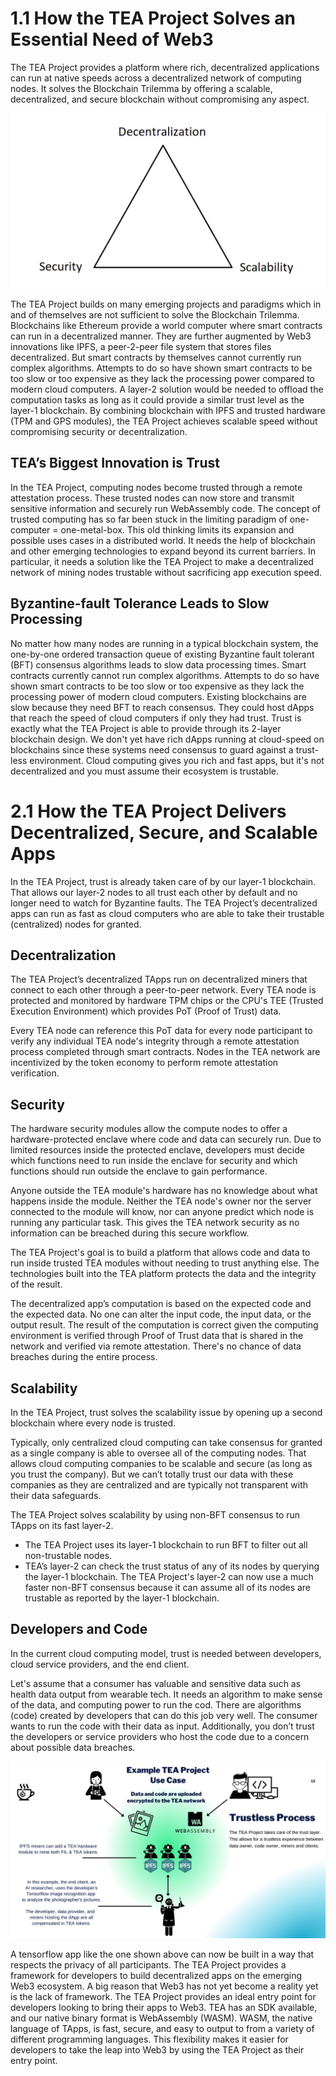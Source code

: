 # 1.1 How the TEA Project Solves an Essential Need of Web3

The TEA Project provides a platform where rich, decentralized applications can run at native speeds across a decentralized network of computing nodes.  It solves the Blockchain Trilemma by offering a scalable, decentralized, and secure blockchain without compromising any aspect.

![](./_1-trilemna.png)

The TEA Project builds on many emerging projects and paradigms which in and of themselves are not sufficient to solve the Blockchain Trilemma. Blockchains like Ethereum provide a world computer where smart contracts can run in a decentralized manner. They are further augmented by Web3 innovations like IPFS, a peer-2-peer file system that stores files decentralized. But smart contracts by themselves cannot currently run complex algorithms. Attempts to do so have shown smart contracts to be too slow or too expensive as they lack the processing power compared to modern cloud computers. A layer-2 solution would be needed to offload the computation tasks as long as it could provide a similar trust level as the layer-1 blockchain. By combining blockchain with IPFS and trusted hardware (TPM and GPS modules), the TEA Project achieves scalable speed without compromising security or decentralization. 

## TEA’s Biggest Innovation is Trust

In the TEA Project, computing nodes become trusted through a remote attestation process. These trusted nodes can now store and transmit sensitive information and securely run WebAssembly code. The concept of trusted computing has so far been stuck in the limiting paradigm of one-computer = one-metal-box. This old thinking limits its expansion and possible uses cases in a distributed world. It needs the help of blockchain and other emerging technologies to expand beyond its current barriers. In particular, it needs a solution like the TEA Project to make a decentralized network of mining nodes trustable without sacrificing app execution speed.


## Byzantine-fault Tolerance Leads to Slow Processing 
No matter how many nodes are running in a typical blockchain system, the one-by-one ordered transaction queue of existing Byzantine fault tolerant (BFT) consensus algorithms leads to slow data processing times. Smart contracts currently cannot run complex algorithms. Attempts to do so have shown smart contracts to be too slow or too expensive as they lack the processing power of modern cloud computers. 
Existing blockchains are slow because they need BFT to reach consensus. They could host dApps that reach the speed of cloud computers if only they had trust. Trust is exactly what the TEA Project is able to provide through its 2-layer blockchain design.
We don't yet have rich dApps running at cloud-speed on blockchains since these systems need consensus to guard against a trust-less environment. Cloud computing gives you rich and fast apps, but it's not decentralized and you must assume their ecosystem is trustable.

# 2.1 How the TEA Project Delivers Decentralized, Secure, and Scalable Apps
In the TEA Project, trust is already taken care of by our layer-1 blockchain. That allows our layer-2 nodes to all trust each other by default and no longer need to watch for Byzantine faults. The TEA Project’s decentralized apps can run as fast as cloud computers who are able to take their trustable (centralized) nodes for granted.

## Decentralization
The TEA Project’s decentralized TApps run on decentralized miners that connect to each other through a peer-to-peer network. Every TEA node is protected and monitored by hardware TPM chips or the CPU's TEE (Trusted Execution Environment) which provides PoT (Proof of Trust) data. 

Every TEA node can reference this PoT data for every node participant to verify any individual TEA node's integrity through a remote attestation process completed through smart contracts. Nodes in the TEA network are incentivized by the token economy to perform remote attestation verification.

## Security
The hardware security modules allow the compute nodes to offer a hardware-protected enclave where code and data can securely run. Due to limited resources inside the protected enclave, developers must decide which functions need to run inside the enclave for security and which functions should run outside the enclave to gain performance.

Anyone outside the TEA module's hardware has no knowledge about what happens inside the module. Neither the TEA node's owner nor the server connected to the module will know, nor can anyone predict which node is running any particular task. This gives the TEA network security as no information can be breached during this secure workflow.

The TEA Project's goal is to build a platform that allows code and data to run inside trusted TEA modules without needing to trust anything else. The technologies built into the TEA platform protects the data and the integrity of the result.

The decentralized app’s computation is based on the expected code and the expected data. No one can alter the input code, the input data, or the output result.
The result of the computation is correct given the computing environment is verified through Proof of Trust data that is shared in the network and verified via remote attestation.
There's no chance of data breaches during the entire process.

## Scalability
In the TEA Project, trust  solves the scalability issue by opening up a second blockchain where every node is trusted.

Typically, only centralized cloud computing can take consensus for granted as a single company is able to oversee all of the computing nodes. That allows cloud computing companies to be scalable and secure (as long as you trust the company). But we can’t totally trust our data with these companies as they are centralized and are typically not transparent with their data safeguards.

The TEA Project solves scalability by using non-BFT consensus to run TApps on its fast layer-2.
- The TEA Project uses its layer-1 blockchain to run BFT to filter out all non-trustable nodes. 
- TEA’s layer-2 can check the trust status of any of its nodes by querying the layer-1 blockchain. The TEA Project's layer-2 can now use a much faster non-BFT consensus because it can assume all of its nodes are trustable as reported by the layer-1 blockchain. 

## Developers and Code

In the current cloud computing model, trust is needed between developers, cloud service providers, and the end client.

Let's assume that a consumer has valuable and sensitive data such as health data output from wearable tech. It needs an algorithm to make sense of the data, and computing power to run the cod. There are algorithms (code) created by developers that can do this job very well. The consumer wants to run the code with their data as input. Additionally, you don’t trust the developers or service providers who host the code due to a concern about possible data breaches.

![](./1.Example_TEA_Use_Case.png)

A tensorflow app like the one shown above can now be built in a way that respects the privacy of all participants. The TEA Project provides a framework for developers to build decentralized apps on the emerging Web3 ecosystem. A big reason that Web3 has not yet become a reality yet is the lack of framework. The TEA Project provides an ideal entry point for developers looking to bring their apps to Web3. TEA has an SDK available, and our native binary format is WebAssembly (WASM). WASM, the native language of TApps, is fast, secure, and easy to output to from a variety of different programming languages. This flexibility makes it easier for developers to take the leap into Web3 by using the TEA Project as their entry point.
